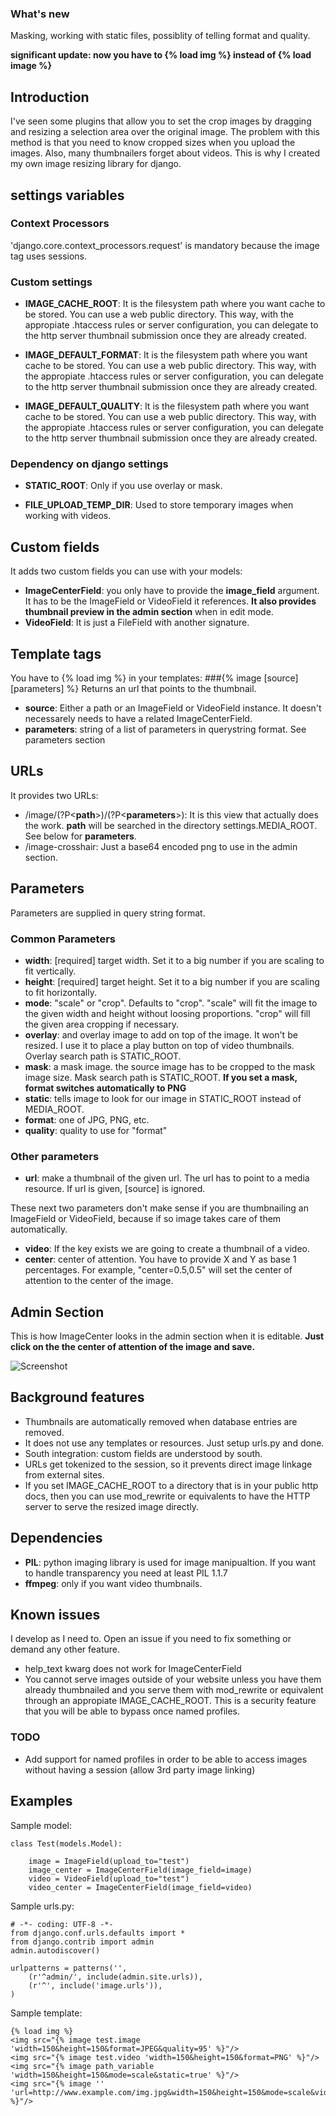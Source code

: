 ### What's new

Masking, working with static files, possiblity of telling format and quality.

**significant update: now you have to {% load img %} instead of {% load image %}**

## Introduction
I've seen some plugins that allow you to set the crop images by dragging and resizing a selection area over the original image. The problem with this method is that you need to know cropped sizes when you upload the images. Also, many thumbnailers forget about videos.
This is why I created my own image resizing library for django.

## settings variables

### Context Processors

'django.core.context_processors.request' is mandatory because the image tag uses sessions.

### Custom settings

* **IMAGE_CACHE_ROOT**: It is the filesystem path where you want cache to be stored. You can use a web public directory. This way, with the appropiate .htaccess rules or server configuration, you can delegate to the http server thumbnail submission once they are already created.

* **IMAGE_DEFAULT_FORMAT**: It is the filesystem path where you want cache to be stored. You can use a web public directory. This way, with the appropiate .htaccess rules or server configuration, you can delegate to the http server thumbnail submission once they are already created.

* **IMAGE_DEFAULT_QUALITY**: It is the filesystem path where you want cache to be stored. You can use a web public directory. This way, with the appropiate .htaccess rules or server configuration, you can delegate to the http server thumbnail submission once they are already created.

### Dependency on django settings

* **STATIC_ROOT**: Only if you use overlay or mask.

* **FILE_UPLOAD_TEMP_DIR**: Used to store temporary images when working with videos.

## Custom fields
It adds two custom fields you can use with your models:

* **ImageCenterField**: you only have to provide the **image_field** argument. It has to be the ImageField or VideoField it references. **It also provides thumbnail preview in the admin section** when in edit mode.
* **VideoField**: It is just a FileField with another signature.

## Template tags
You have to {% load img %} in your templates:
###{% image [source] [parameters] %}
Returns an url that points to the thumbnail.

* **source**: Either a path or an ImageField or VideoField instance. It doesn't necessarely needs to have a related ImageCenterField.
* **parameters**: string of a list of parameters in querystring format. See parameters section

## URLs
It provides two URLs:

* /image/(?P\<**path**\>)/(?P\<**parameters**\>): It is this view that actually does the work. **path** will be searched in the directory settings.MEDIA_ROOT. See below for **parameters**.
* /image-crosshair: Just a base64 encoded png to use in the admin section.

## Parameters
Parameters are supplied in query string format.

### Common Parameters

* **width**: [required] target width. Set it to a big number if you are scaling to fit vertically.
* **height**: [required] target height. Set it to a big number if you are scaling to fit horizontally.
* **mode**: "scale" or "crop". Defaults to "crop". "scale" will fit the image to the given width and height without loosing proportions. "crop" will fill the given area cropping if necessary.
* **overlay**: and overlay image to add on top of the image. It won't be resized. I use it to place a play button on top of video thumbnails. Overlay search path is STATIC_ROOT.
* **mask**: a mask image. the source image has to be cropped to the mask image size. Mask search path is STATIC_ROOT. **If you set a mask, format switches automatically to PNG**
* **static**: tells image to look for our image in STATIC_ROOT instead of MEDIA_ROOT.
* **format**: one of JPG, PNG, etc.
* **quality**: quality to use for "format"

### Other parameters

* **url**: make a thumbnail of the given url. The url has to point to a media resource. If url is given, [source] is ignored.

These next two parameters don't make sense if you are thumbnailing an ImageField or VideoField, because if so image takes care of them automatically.

* **video**: If the key exists we are going to create a thumbnail of a video.
* **center**: center of attention. You have to provide X and Y as base 1 percentages. For example, "center=0.5,0.5" will set the center of attention to the center of the image.


## Admin Section
This is how ImageCenter looks in the admin section when it is editable. **Just click on the the center of attention of the image and save.**

![Screenshot](https://github.com/francescortiz/image/wiki/admin_section.png)

## Background features

* Thumbnails are automatically removed when database entries are removed.
* It does not use any templates or resources. Just setup urls.py and done.
* South integration: custom fields are understood by south.
* URLs get tokenized to the session, so it prevents direct image linkage from external sites.
* If you set IMAGE_CACHE_ROOT to a directory that is in your public http docs, then you can use mod_rewrite or equivalents to have the HTTP server to serve the resized image directly.

## Dependencies

* **PIL**: python imaging library is used for image manipualtion. If you want to handle transparency you need at least PIL 1.1.7
* **ffmpeg**: only if you want video thumbnails.

## Known issues
I develop as I need to. Open an issue if you need to fix something or demand any other feature.

* help_text kwarg does not work for ImageCenterField
* You cannot serve images outside of your website unless you have them already thumbnailed and you serve them with mod_rewrite or equivalent through an appropiate IMAGE_CACHE_ROOT. This is a security feature that you will be able to bypass once named profiles.

### TODO

* Add support for named profiles in order to be able to access images without having a session (allow 3rd party image linking)

## Examples

Sample model:

    class Test(models.Model):
    
        image = ImageField(upload_to="test")
        image_center = ImageCenterField(image_field=image)
        video = VideoField(upload_to="test")
        video_center = ImageCenterField(image_field=video)

Sample urls.py:

    # -*- coding: UTF-8 -*-
    from django.conf.urls.defaults import *
    from django.contrib import admin
    admin.autodiscover()
    
    urlpatterns = patterns('',
        (r'^admin/', include(admin.site.urls)),
        (r'^', include('image.urls')),
    )

Sample template:

    {% load img %}
    <img src="{% image test.image 'width=150&height=150&format=JPEG&quality=95' %}"/>
    <img src="{% image test.video 'width=150&height=150&format=PNG' %}"/>
    <img src="{% image path_variable 'width=150&height=150&mode=scale&static=true' %}"/>
    <img src="{% image '' 'url=http://www.example.com/img.jpg&width=150&height=150&mode=scale&video=true&overlay=img/overlay.png' %}"/>

